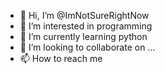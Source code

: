- 👋 Hi, I’m @ImNotSureRightNow
- 👀 I’m interested in programming
- 🌱 I’m currently learning python
- 💞️ I’m looking to collaborate on ...
- 📫 How to reach me 

<!---
ImNotSureRightNow/ImNotSureRightNow is a ✨ special ✨ repository because its `README.md` (this file) appears on your GitHub profile.
You can click the Preview link to take a look at your changes.
--->
